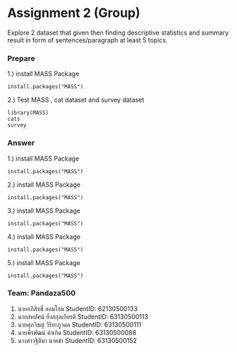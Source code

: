 # Assignment 2 (Group)

Explore 2 dataset that given then finding descriptive statistics and summary result in form of sentences/paragraph at least 5 topics.

### Prepare

1.) install MASS Package

```{R}
install.packages("MASS")
```

2.) Test MASS , cat dataset and survey dataset

```{R}
library(MASS)
cats
survey
```

### Answer

1.) install MASS Package

```{R}
install.packages("MASS")
```

2.) install MASS Package

```{R}
install.packages("MASS")
```

3.) install MASS Package

```{R}
install.packages("MASS")
```

4.) install MASS Package

```{R}
install.packages("MASS")
```

5.) install MASS Package

```{R}
install.packages("MASS")
```

### Team: Pandaza500

1. นายอภิสิทธิ์ ลอมโฮม StudentID: 62130500133
2. นายสหทัศน์​ ยิ่งสกุล​เกียรติ​ StudentID: 63130500113
3. นายศุภวิชญ์ วิริยะภูวดล StudentID: 63130500111
4. นายพีรพัฒน์ ค้าเกิด StudentID: 63130500088
5. นางสาวฐิติมา นาคขำ StudentID: 63130500152
